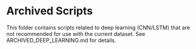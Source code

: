 # Archived Scripts

This folder contains scripts related to deep learning (CNN/LSTM) that are not recommended for use with the current dataset. See ARCHIVED_DEEP_LEARNING.md for details.
